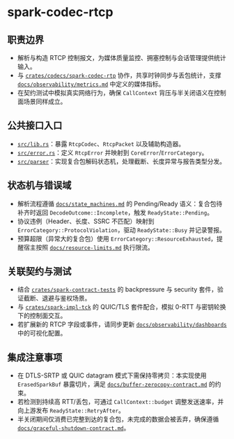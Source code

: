# spark-codec-rtcp

## 职责边界
- 解析与构造 RTCP 控制报文，为媒体质量监控、拥塞控制与会话管理提供统计输入。
- 与 [`crates/codecs/spark-codec-rtp`](../spark-codec-rtp) 协作，共享时钟同步与丢包统计，支撑 [`docs/observability/metrics.md`](../../../docs/observability/metrics.md) 中定义的媒体指标。
- 在契约测试中模拟真实网络行为，确保 `CallContext` 背压与半关闭语义在控制面场景同样成立。

## 公共接口入口
- [`src/lib.rs`](./src/lib.rs)：暴露 `RtcpCodec`、`RtcpPacket` 以及辅助构造器。
- [`src/error.rs`](./src/error.rs)：定义 `RtcpError` 并映射到 `CoreError`/`ErrorCategory`。
- [`src/parser`](./src/parser)：实现复合包解码状态机，处理截断、长度异常与报告类型分发。

## 状态机与错误域
- 解析流程遵循 [`docs/state_machines.md`](../../../docs/state_machines.md) 的 Pending/Ready 语义：复合包待补齐时返回 `DecodeOutcome::Incomplete`，触发 `ReadyState::Pending`。
- 协议违例（Header、长度、SSRC 不匹配）映射到 `ErrorCategory::ProtocolViolation`，驱动 `ReadyState::Busy` 并记录警报。
- 预算超限（异常大的复合包）使用 `ErrorCategory::ResourceExhausted`，提醒宿主按照 [`docs/resource-limits.md`](../../../docs/resource-limits.md) 执行限流。

## 关联契约与测试
- 结合 [`crates/spark-contract-tests`](../../spark-contract-tests) 的 backpressure 与 security 套件，验证截断、退避与鉴权场景。
- 与 [`crates/spark-impl-tck`](../../spark-impl-tck) 的 QUIC/TLS 套件配合，模拟 0-RTT 与密钥轮换下的控制面交互。
- 若扩展新的 RTCP 字段或事件，请同步更新 [`docs/observability/dashboards`](../../../docs/observability/dashboards) 中的可视化配置。

## 集成注意事项
- 在 DTLS-SRTP 或 QUIC datagram 模式下需保持零拷贝：本实现使用 `ErasedSparkBuf` 暴露切片，满足 [`docs/buffer-zerocopy-contract.md`](../../../docs/buffer-zerocopy-contract.md) 的约束。
- 若检测到持续高 RTT/丢包，可通过 `CallContext::budget` 调整发送速率，并向上游发布 `ReadyState::RetryAfter`。
- 半关闭期间仅消费已完整到达的复合包，未完成的数据会被丢弃，确保遵循 [`docs/graceful-shutdown-contract.md`](../../../docs/graceful-shutdown-contract.md)。
